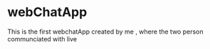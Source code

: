 # webChatApp
This is the first webchatApp created by me , where the two person communciated with live 
